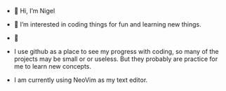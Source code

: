 - 👋 Hi, I’m Nigel
- 👀 I’m interested in coding things for fun and learning new things.
- 🌱 

- I use github as a place to see my progress with coding, so many of the projects may be small or or useless. But they probably are practice for me to learn new concepts.

- I am currently using NeoVim as my text editor.



